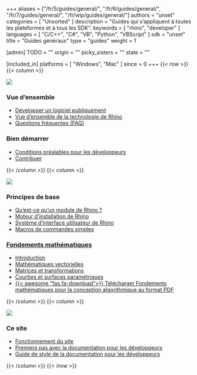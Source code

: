+++
aliases = ["/fr/5/guides/general/", "/fr/6/guides/general/", "/fr/7/guides/general/", "/fr/wip/guides/general/"]
authors = "unset"
categories = [ "Unsorted" ]
description = "Guides qui s’appliquent à toutes les plateformes et à tous les SDK".
keywords = [ "rhino", "developer" ]
languages = [ "C/C++", "C#", "VB", "Python", "VBScript" ]
sdk = "unset"
title = "Guides généraux"
type = "guides"
weight = 1

[admin]
TODO = ""
origin = ""
picky_sisters = ""
state = ""

[included_in]
platforms = [ "Windows", "Mac" ]
since = 0
+++
{{< row >}}
{{< column >}}

<!--the .snagit project for this image can be found next to the image -->
[<img src="/images/general-guides-col1.png">](/guides/general/developing-software-in-public)

### Vue d’ensemble

- [Développer un logiciel publiquement](/guides/general/developing-software-in-public)
- [Vue d’ensemble de la technologie de Rhino](/guides/general/rhino-technology-overview)
- [Questions fréquentes (FAQ)](/guides/general/frequently-asked-questions)

### Bien démarrer

- [Conditions préalables pour les développeurs](/guides/general/rhino-developer-prerequisites)
- [Contribuer](/guides/general/contributing)

{{< /column >}}
{{< column >}}

<!--the .snagit project for this image can be found next to the image -->
[<img src="/images/general-guides-col2.png">](/guides/general/what-is-a-rhino-plugin)

### Principes de base

- [Qu’est-ce qu’un module de Rhino ?](/guides/general/what-is-a-rhino-plugin)
- [Moteur d’installation de Rhino](/guides/general/rhino-installer-engine)
- [Système d’interface utilisateur de Rhino](/guides/general/rhino-ui-system/)
- [Macros de commandes simples](/guides/general/creating-command-macros/)

### [Fondements mathématiques](/guides/general/essential-mathematics)

- [Introduction](/guides/general/essential-mathematics)
- [Mathématiques vectorielles](/guides/general/essential-mathematics/vector-mathematics)
- [Matrices et transformations](/guides/general/essential-mathematics/matrices-transformations)
- [Courbes et surfaces paramétriques](/guides/general/essential-mathematics/parametric-curves-surfaces)
- [{{< awesome "fas fa-download">}} ](http://www.rhino3d.com/download/rhino/5.0/essentialmathematicsthirdedition/) [Télécharger Fondements mathématiques pour la conception algorithmique au format PDF ](http://www.rhino3d.com/download/rhino/5.0/essentialmathematicsthirdedition/)

{{< /column >}}
{{< column >}}

<!--the .snagit project for this image can be found next to the image -->
[<img src="/images/general-guides-col3.png">](/guides/general/how-this-site-works)

### Ce site

- [Fonctionnement du site](/guides/general/how-this-site-works)
- [Premiers pas avec la documentation pour les développeurs](https://github.com/mcneel/developer-rhino3d-com/blob/main/README.md)
- [Guide de style de la documentation pour les développeurs](/guides/general/developer-docs-style-guide)

{{< /column >}}
{{< /row >}}
